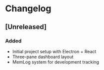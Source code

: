 # Changelog

## [Unreleased]
### Added
- Initial project setup with Electron + React
- Three-pane dashboard layout
- MemLog system for development tracking
